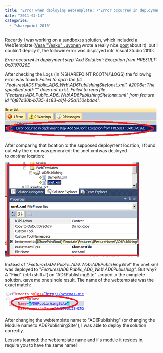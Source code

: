 ```yaml
---
title: "Error when deploying WebTemplate: \"Error occurred in deployment step 'Add Solution': Exception from HRESULT: 0x8107026E\""
date: "2011-01-14"
categories: 
  - "sharepoint-2010"
---
```


Recently I was working on a sandboxes solution, which included a WebTemplate ([Vesa "Vesku" Juvonen](http://blogs.msdn.com/b/vesku/) wrote a really nice [post](http://blogs.msdn.com/b/vesku/archive/2010/10/14/sharepoint-2010-and-web-templates.aspx) about it), but I couldn't deploy it, the followin error was displayed into Visual Studio 2010:

_Error occurred in deployment step 'Add Solution': Exception from HRESULT: 0x8107026E_

After checking the Logs (in %SHAREPOINT ROOT%\\\\LOGS) the following error was found: _Failed to open the file 'Features\\AD6.Public\_AD6\_Web\\AD6PublishingSite\\onet.xml'. #2006e: The specified path "" does not exist. Failed to read file "Features\\AD6.Public\_AD6\_Web\\AD6PublishingSite\\onet.xml" from feature id "6f87a30b-b785-4483-a1f4-25a1150ebda4"._ 

![](images/img_52a49fd3294b1.png)

After comparing that location to the supposed deployment location, I found out why the error was generated: the onet.xml was deployed to _another_ location:

![](images/img_52a49ff224abd.png)

Instead of "_Features\\AD6.Public\_AD6\_Web\\AD6PublishingSite\\"_ the onet.xml was deployed to "_Features\\AD6.Public\_AD6\_Web\\AD6Publishing"._ But why? A "Find" (ctrl+shift+f) on "AD6PublishingSite" scoped to the complete solution, gave me one single result. The name of the webtemplate was the exact match:

![](images/img_52a49ffe6f738.png)

After changing the webtemplate name to "AD6Publishing" (or changing the Module name to AD6PublishingSite"), I was able to deploy the solution correctly.

Lessons learned: the webtemplate name and it's module it resides in, require you to have the same name!
